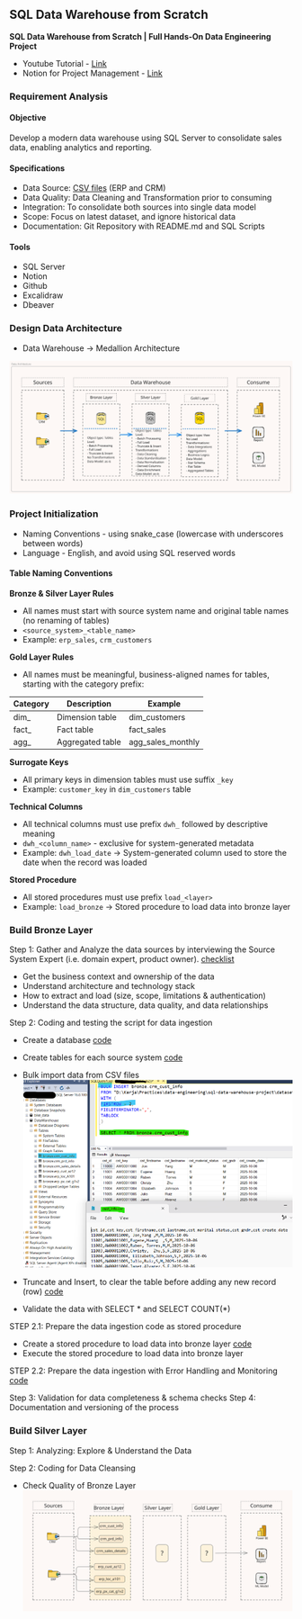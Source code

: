## SQL Data Warehouse from Scratch  
**SQL Data Warehouse from Scratch | Full Hands-On Data Engineering Project**

- Youtube Tutorial - [Link](https://www.youtube.com/watch?v=9GVqKuTVANE)
- Notion for Project Management - [Link](https://chlorinated-tortoise-8d2.notion.site/SQL-Data-Engineering-Project-19930acec9ca80e99c8fe4be5e1f1dc8?pvs=4)

### Requirement Analysis
#### Objective
Develop a modern data warehouse using SQL Server to consolidate sales data, enabling analytics and reporting.

#### Specifications
- Data Source: [CSV files](datasets/) (ERP and CRM) 
- Data Quality: Data Cleaning and Transformation prior to consuming
- Integration: To consolidate both sources into single data model
- Scope: Focus on latest dataset, and ignore historical data
- Documentation: Git Repository with README.md and SQL Scripts

#### Tools
- SQL Server
- Notion
- Github
- Excalidraw
- Dbeaver
  
### Design Data Architecture
- Data Warehouse -> Medallion Architecture

![Block Diagram: Data Architecture](images/data-architecture.svg)

### Project Initialization
- Naming Conventions - using snake_case (lowercase with underscores between words)
- Language - English, and avoid using SQL reserved words

 #### Table Naming Conventions
 **Bronze & Silver Layer Rules**
 - All names must start with source system name and original table names (no renaming of tables)
 - ```<source_system>_<table_name>```
 - Example: ```erp_sales```, ```crm_customers```

**Gold Layer Rules**
- All names must be meaningful, business-aligned names for tables, starting with the category prefix:

 | Category | Description | Example |
 | ------- | ----------- | -------- |
 | dim_ | Dimension table | dim_customers |
 | fact_ | Fact table | fact_sales |
 | agg_ | Aggregated table | agg_sales_monthly |

**Surrogate Keys**
- All primary keys in dimension tables must use suffix ```_key```
- Example: ```customer_key``` in ```dim_customers``` table

**Technical Columns**
- All technical columns must use prefix ```dwh_``` followed by descriptive meaning
- ```dwh_<column_name>``` - exclusive for system-generated metadata
- Example: ```dwh_load_date``` -> System-generated column used to store the date when the record was loaded

**Stored Procedure**
- All stored procedures must use prefix ```load_<layer>```
- Example: ```load_bronze``` -> Stored procedure to load data into bronze layer

### Build Bronze Layer
Step 1: Gather and Analyze the data sources by interviewing the Source System Expert (i.e. domain expert, product owner). [checklist](bonus/checklist.md)
  - Get the business context and ownership of the data
  - Understand architecture and technology stack
  - How to extract and load (size, scope, limitations & authentication)
  - Understand the data structure, data quality, and data relationships
  
Step 2: Coding and testing the script for data ingestion 
  - Create a database [code](scripts/0.1-init_database.sql)
  - Create tables for each source system [code](scripts/1.0-init_bronze.sql)
  - Bulk import data from CSV files 
  ![Bulk import data](images/bronze01.png)
    
  - Truncate and Insert, to clear the table before adding any new record (row) [code](scripts/1.1-trunc_bulk_bronze.sql)
  - Validate the data with SELECT * and SELECT COUNT(*)
  
STEP 2.1: Prepare the data ingestion code as stored procedure
  - Create a stored procedure to load data into bronze layer [code](scripts/1.2-load_bronze_sp.sql)
  - Execute the stored procedure to load data into bronze layer

STEP  2.2: Prepare the data ingestion with Error Handling and Monitoring [code](scripts/1.3-load_bronze_sp_check.sql)

Step 3: Validation for data completeness & schema checks
Step 4: Documentation and versioning of the process

### Build Silver Layer
Step 1: Analyzing: Explore & Understand the Data

Step 2: Coding for Data Cleansing
- Check Quality of Bronze Layer
![Block Diagram: Bronze Layer Data Flow](images/data-flow.svg)